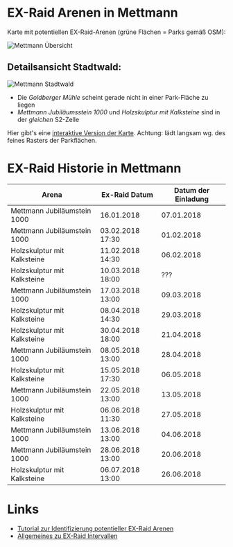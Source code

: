# EX-Raid Arenen in Mettmann

Karte mit potentiellen EX-Raid-Arenen (grüne Flächen = Parks gemäß OSM):

![Mettmann Übersicht](me_overview.png)

## Detailsansicht Stadtwald:

![Mettmann Stadtwald](me_stadtwald.png)

- Die _Goldberger Mühle_ scheint gerade nicht in einer Park-Fläche zu liegen
- _Mettmann Jubiläumsstein 1000_ und _Holzskulptur mit Kalksteine_ sind in der *gleichen* S2-Zelle

Hier gibt's eine [interaktive Version der Karte](http://bl.ocks.org/d/7f23238679709016bf8236eae521276d). Achtung: lädt langsam wg. des feines Rasters der Parkflächen.

# EX-Raid Historie in Mettmann

| Arena | Ex-Raid Datum | Datum der Einladung  |
| ------------- |-------------|-----|
| Mettmann Jubiläumstein 1000 | 16.01.2018 | 07.01.2018 |
| Mettmann Jubiläumstein 1000 | 03.02.2018 17:30 | 01.02.2018 |
| Holzskulptur mit Kalksteine | 11.02.2018 14:30 | 06.02.2018 |
| Holzskulptur mit Kalksteine | 10.03.2018 18:00 | ??? |
| Mettmann Jubiläumstein 1000 | 17.03.2018 13:00 | 09.03.2018 |
| Holzskulptur mit Kalksteine | 08.04.2018 14:30 | 29.03.2018 |
| Holzskulptur mit Kalksteine | 30.04.2018 18:00 | 21.04.2018 |
| Mettmann Jubiläumstein 1000 | 08.05.2018 13:00 | 28.04.2018 |
| Holzskulptur mit Kalksteine | 15.05.2018 17:30 | 06.05.2018 |
| Mettmann Jubiläumstein 1000 | 22.05.2018 13:00 | 13.05.2018 |
| Holzskulptur mit Kalksteine | 06.06.2018 11:30 | 27.05.2018 |
| Mettmann Jubiläumstein 1000 | 13.06.2018 13:00 | 04.06.2018 |
| Mettmann Jubiläumstein 1000 | 28.06.2018 13:00 | 20.06.2018 |
| Holzskulptur mit Kalksteine | 06.07.2018 13:00 | 26.06.2018 |

# Links
- [Tutorial zur Identifizierung potentieller EX-Raid Arenen](https://blog.codecentric.de/2018/02/ex-raid-arenen-pokemon-go/)
- [Allgemeines zu EX-Raid Intervallen](https://www.reddit.com/r/TheSilphRoad/comments/7qg8pf/updated_ex_raid_invites_pattern_recognition/)

